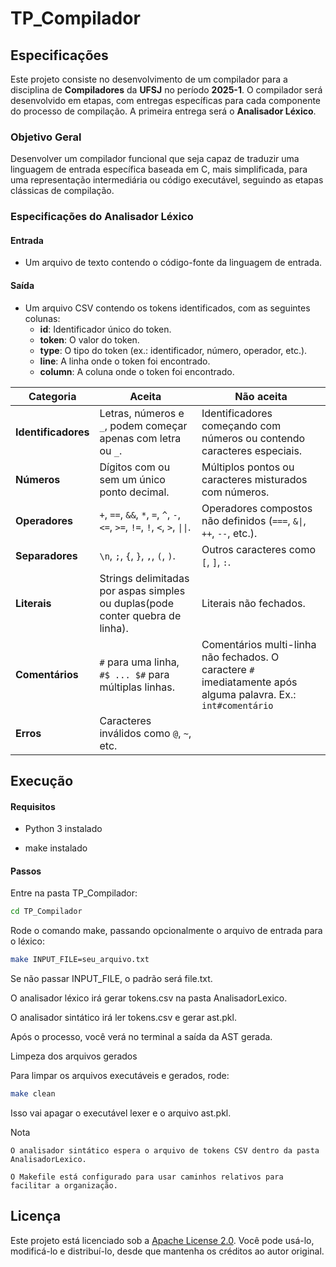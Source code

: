 # **TP_Compilador**

## Especificações

Este projeto consiste no desenvolvimento de um compilador para a disciplina de **Compiladores** da **UFSJ** no período **2025-1**. O compilador será desenvolvido em etapas, com entregas específicas para cada componente do processo de compilação. A primeira entrega será o **Analisador Léxico**.

### Objetivo Geral

Desenvolver um compilador funcional que seja capaz de traduzir uma linguagem de entrada específica baseada em C, mais simplificada, para uma representação intermediária ou código executável, seguindo as etapas clássicas de compilação.

### **Especificações do Analisador Léxico**

#### **Entrada**
- Um arquivo de texto contendo o código-fonte da linguagem de entrada.

#### **Saída**
- Um arquivo CSV contendo os tokens identificados, com as seguintes colunas:
  - **id**: Identificador único do token.
  - **token**: O valor do token.
  - **type**: O tipo do token (ex.: identificador, número, operador, etc.).
  - **line**: A linha onde o token foi encontrado.
  - **column**: A coluna onde o token foi encontrado.

| **Categoria**       | **Aceita**                                                               | **Não aceita**                                                                 |
|---------------------|--------------------------------------------------------------------------|--------------------------------------------------------------------------------|
| **Identificadores** | Letras, números e `_`, podem começar apenas com letra ou `_`.            | Identificadores começando com números ou contendo caracteres especiais.        |
| **Números**         | Dígitos com ou sem um único ponto decimal.                               | Múltiplos pontos ou caracteres misturados com números.                         |
| **Operadores**      | `+`, `==`, `&&`, `*`, `=`, `^`, `-`, `<=`, `>=`, `!=`, `!`, `<`, `>`, `\|\|`.| Operadores compostos não definidos (`===`, `&\|`, `++`, `--`, etc.).          |
| **Separadores**     | `\n`, `;`, `{`, `}`, `,`, `(`, `)`.                                      | Outros caracteres como `[`, `]`, `:`.                                          |
| **Literais**        | Strings delimitadas por aspas simples ou duplas(pode conter quebra de linha).| Literais não fechados.                                                     |
| **Comentários**     | `#` para uma linha, `#$ ... $#` para múltiplas linhas.                   | Comentários multi-linha não fechados. O caractere `#` imediatamente após alguma palavra. Ex.: `int#comentário`|
| **Erros**           | Caracteres inválidos como `@`, `~`, etc.                                 |                                                                                |
## Execução

#### Requisitos
  - Python 3 instalado

  - make instalado

#### Passos

  Entre na pasta TP_Compilador:

  ```bash
  cd TP_Compilador
  ```

  Rode o comando make, passando opcionalmente o arquivo de entrada para o léxico:
  ```bash
  make INPUT_FILE=seu_arquivo.txt
  ```

  Se não passar INPUT_FILE, o padrão será file.txt.

  O analisador léxico irá gerar tokens.csv na pasta AnalisadorLexico.

  O analisador sintático irá ler tokens.csv e gerar ast.pkl.

  Após o processo, você verá no terminal a saída da AST gerada.

  Limpeza dos arquivos gerados

  Para limpar os arquivos executáveis e gerados, rode:

  ```bash
  make clean
  ```

  Isso vai apagar o executável lexer e o arquivo ast.pkl.

  Nota

    O analisador sintático espera o arquivo de tokens CSV dentro da pasta AnalisadorLexico.

    O Makefile está configurado para usar caminhos relativos para facilitar a organização.

## Licença

Este projeto está licenciado sob a [Apache License 2.0](LICENSE). Você pode usá-lo, modificá-lo e distribuí-lo, desde que mantenha os créditos ao autor original.